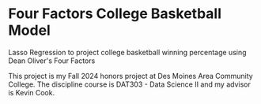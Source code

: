 # Four Factors College Basketball Model
Lasso Regression to project college basketball winning percentage using Dean Oliver's Four Factors

This project is my Fall 2024 honors project at Des Moines Area Community College. The discipline course is DAT303 - Data Science II and my advisor is Kevin Cook.
